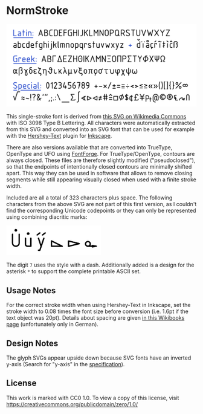 # NormStroke
<img src="preview.png" />

This single-stroke font is derived from [this SVG on Wikimedia Commons](https://commons.wikimedia.org/wiki/File:ISO3098.svg) with ISO 3098 Type B Lettering.
All characters were automatically extracted from this SVG and converted into an SVG font that can be used for example with the [Hershey-Text](https://wiki.evilmadscientist.com/Hershey_Text)
plugin for [Inkscape](https://inkscape.org/).

There are also versions available that are converted into TrueType, OpenType and UFO using [FontForge](https://fontforge.org/). For TrueType/OpenType, contours are always closed. These files are therefore slightly modified ("pseudoclosed"), so that the endpoints of intentionally closed contours are minimally shifted apart. This way they can be used in software that allows to remove closing segments while still appearing visually closed when used with a finite stroke width.

Included are all a total of 323 characters plus space. The following characters from the above SVG are not part of this first version, as I couldn't find the corresponding Unicode codepoints or they can only be represented using combining diacritic marks:

<img src="excluded.png" width="250px" />

The digit `7` uses the style with a dash. Additionally added is a design for the asterisk `*` to support the complete printable ASCII set.

## Usage Notes
For the correct stroke width when using Hershey-Text in Inkscape, set the stroke width to 0.08 times the font size before conversion (i.e. 1.6pt if the text object was 20pt).
Details about spacing are given [in this Wikibooks page](https://de.wikibooks.org/wiki/Technisches_Zeichnen/_Linien_und_Beschriftung) (unfortunately only in German).


## Design Notes
The glyph SVGs appear upside down because SVG fonts have an inverted y-axis (Search for "y-axis" in the [specification](https://www.w3.org/TR/SVG11/fonts.html#SVGFontsOverview)).

## License
This work is marked with CC0 1.0. To view a copy of this license, visit https://creativecommons.org/publicdomain/zero/1.0/
